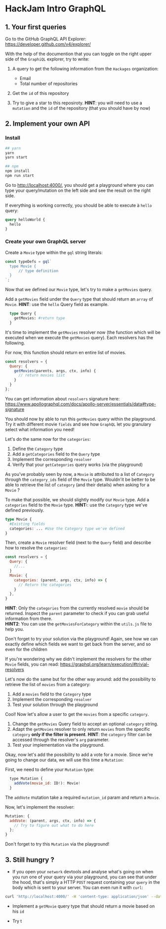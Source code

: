 # HackJam Intro GraphQL

## 1. Your first queries

Go to the GitHub GraphQL API Explorer: https://developer.github.com/v4/explorer/

With the help of the documention that you can toggle on the right upper side of the `GraphiQL` explorer, try to write:

1. A query to get the following information from the `Hackages` organization:

   - Email
   - Total number of repositories

2. Get the `id` of this repository
3. Try to give a star to this reposiroty. **HINT**: you will need to use a `mutation` and the `id` of the repository (that you should have by now)

## 2. Implement your own API

### Install

```bash
## yarn
yarn
yarn start

## npm
npm install
npm run start
```

Go to [http://localhost:4000/](http://localhost:4000/), you should get a playground where you can type your query/mutation on the left side and see the result on the right side.

If everything is working correctly, you should be able to execute à `hello` query:

```graphql
query helloWorld {
  hello
}
```

### Create your own GraphQL server

Create a `Movie` type within the `gql` string literals:

```javascript
const typeDefs = gql`
  type Movie {
      // type definition
  }
`;
```

Now that we defined our `Movie` type, let's try to make a `getMovies` query.

Add a `getMovies` field under the `Query` type that should return an `array` of `Movie`. **HINT**: use the `hello` Query field as example.

```graphql
  type Query {
    getMovies: #return type
  }
```

It's time to implement the `getMovies` resolver now (the function which will be executed when we execute the `getMovies` query). Each resolvers has the following.

For now, this function should return en entire list of movies.

```javascript
const resolvers = {
  Query: {
    getMovies(parents, args, ctx, info) {
      // return movies list
    }
  }
};
```

You can get information about `resolvers` signature here: https://www.apollographql.com/docs/apollo-server/essentials/data#type-signature

You should now by able to run this `getMovies` query within the playground. Try it with different movie `fields` and see how `GraphQL` let you granulary select what information you need!

Let's do the same now for the `categories`:

1. Define the `Category` type
2. Add a `getCategories` field to the `Query` type
3. Implement the corresponding `resolver`
4. Verify that your `getCategories` query works (via the playground)

As you've probably seen by now, a `Movie` is attributed to a list of `Category` through the `category_ids` field of the `Movie` type. Wouldn'it be better to be able to retrieve the list of `category` (and their details) when asking for a `Movie` ?

To make that possible, we should slightly modify our `Movie` type. Add a `categories` field to the `Movie` type. **HINT:**: use the `Category` type we've defined previously.

```graphql
type Movie {
  #Existing fields
  categories: ... #Use the Category type we've defined
}
```

Then, create a `Movie` resolver field (next to the `Query` field) and describe how to resolve the `categories`:

```javascript
const resolvers = {
  Query: {
    //...
  }
  Movie: {
    categories: (parent, args, ctx, info) => {
      // Return the categories
    }
  },
}
```

**HINT**: Only the `categories` from the currently resolved `movie` should be returned. Inspect the `parent` parameter to check if you can grab useful information from there.  
**HINT2**: You can use the `getMoviesForCategory` within the `utils.js` file to help you.

Don't forget to try your solution via the playground! Again, see how we can exactly define which fields we want to get back from the server, and so even for the children

If you're wondering why we didn't implement the resolvers for the other `Movie` fields, you can read: https://graphql.org/learn/execution/#trivial-resolvers

Let's now do the same but for the other way around: add the possibility to retrieve the list of `movies` from a category:

1. Add a `movies` field to the `Category` type
2. Implement the corresponding `resolver`
3. Test your solution through the playground

Cool! Now let's allow a user to get the `movies` from a specific `category`.

1. Change the `getMovies` Query field to accept an optional `category` string.
2. Adapt the `getMovies` resolver to only return `movies` from the specific `category` **only if the filter is present**. **HINT**: the `category` filter can be accessed through the resolver's `arg` parameter.
3. Test your implementation via the playground.

Okay, now let's add the possibility to add a vote for a movie. Since we're going to change our data, we will use this time a `Mutation`:

First, we need to define your `Mutation` type:

```javascript
  type Mutation {
    addVote(movie_id: ID!): Movie!
  }
```

The `addVote` mutation take a required `mutation_id` param and return a `Movie`.

Now, let's implement the resolver:

```javascript
Mutation: {
  addVote: (parent, args, ctx, info) => {
    // Try to figure out what to do here
  };
}
```

Don't forget to try this `Mutation` via the playground!

## 3. Still hungry ?

- If you open your `network` devtools and analyse what's going on when you run one of your query via your playground, you can see that under the hood, that's simply a HTTP `POST` request containing your `query` in the body which is sent to your server. You can even run it with `curl`:

```bash
curl 'http://localhost:4000/' -H 'content-type: application/json' --data '{BODY_HERE}'
```

- Implement a `getMovie` query type that should return a movie based on his `id`

- Try t

